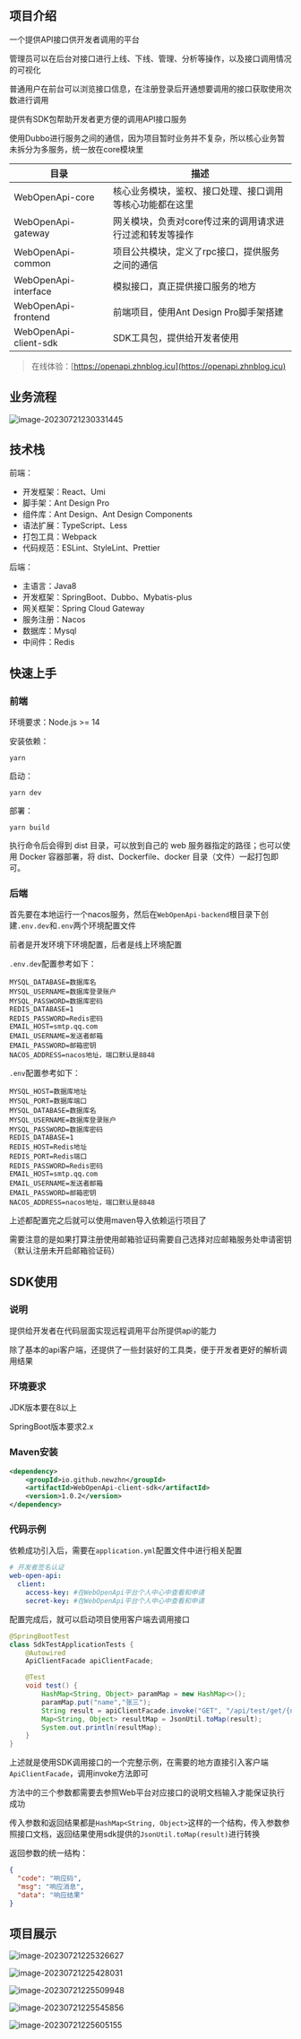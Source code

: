 ## 项目介绍

一个提供API接口供开发者调用的平台

管理员可以在后台对接口进行上线、下线、管理、分析等操作，以及接口调用情况的可视化

普通用户在前台可以浏览接口信息，在注册登录后开通想要调用的接口获取使用次数进行调用

提供有SDK包帮助开发者更方便的调用API接口服务

使用Dubbo进行服务之间的通信，因为项目暂时业务并不复杂，所以核心业务暂未拆分为多服务，统一放在core模块里

| 目录                  | 描述                                                     |
| --------------------- | -------------------------------------------------------- |
| WebOpenApi-core       | 核心业务模块，鉴权、接口处理、接口调用等核心功能都在这里 |
| WebOpenApi-gateway    | 网关模块，负责对core传过来的调用请求进行过滤和转发等操作 |
| WebOpenApi-common     | 项目公共模块，定义了rpc接口，提供服务之间的通信          |
| WebOpenApi-interface  | 模拟接口，真正提供接口服务的地方                         |
| WebOpenApi-frontend   | 前端项目，使用Ant Design Pro脚手架搭建                   |
| WebOpenApi-client-sdk | SDK工具包，提供给开发者使用                              |



> 在线体验：[https://openapi.zhnblog.icu](https://openapi.zhnblog.icu)

## 业务流程

![image-20230721230331445](https://github.com/newzhn/WebOpenApi/blob/master/doc/image6.png)



## 技术栈

前端：

- 开发框架：React、Umi
- 脚手架：Ant Design Pro
- 组件库：Ant Design、Ant Design Components
- 语法扩展：TypeScript、Less
- 打包工具：Webpack
- 代码规范：ESLint、StyleLint、Prettier

后端：

+ 主语言：Java8
+ 开发框架：SpringBoot、Dubbo、Mybatis-plus
+ 网关框架：Spring Cloud Gateway
+ 服务注册：Nacos
+ 数据库：Mysql
+ 中间件：Redis



## 快速上手

### 前端

环境要求：Node.js >= 14

安装依赖：

```
yarn
```

启动：

```
yarn dev
```

部署：

```
yarn build
```

执行命令后会得到 dist 目录，可以放到自己的 web 服务器指定的路径；也可以使用 Docker 容器部署，将 dist、Dockerfile、docker 目录（文件）一起打包即可。

### 后端

首先要在本地运行一个nacos服务，然后在`WebOpenApi-backend`根目录下创建`.env.dev`和`.env`两个环境配置文件

前者是开发环境下环境配置，后者是线上环境配置

`.env.dev`配置参考如下：

```properties
MYSQL_DATABASE=数据库名
MYSQL_USERNAME=数据库登录账户
MYSQL_PASSWORD=数据库密码
REDIS_DATABASE=1
REDIS_PASSWORD=Redis密码
EMAIL_HOST=smtp.qq.com
EMAIL_USERNAME=发送者邮箱
EMAIL_PASSWORD=邮箱密钥
NACOS_ADDRESS=nacos地址，端口默认是8848
```

`.env`配置参考如下：

```properties
MYSQL_HOST=数据库地址
MYSQL_PORT=数据库端口
MYSQL_DATABASE=数据库名
MYSQL_USERNAME=数据库登录账户
MYSQL_PASSWORD=数据库密码
REDIS_DATABASE=1
REDIS_HOST=Redis地址
REDIS_PORT=Redis端口
REDIS_PASSWORD=Redis密码
EMAIL_HOST=smtp.qq.com
EMAIL_USERNAME=发送者邮箱
EMAIL_PASSWORD=邮箱密钥
NACOS_ADDRESS=nacos地址，端口默认是8848
```

上述都配置完之后就可以使用maven导入依赖运行项目了

需要注意的是如果打算注册使用邮箱验证码需要自己选择对应邮箱服务处申请密钥（默认注册未开启邮箱验证码）



## SDK使用

### 说明

提供给开发者在代码层面实现远程调用平台所提供api的能力

除了基本的api客户端，还提供了一些封装好的工具类，便于开发者更好的解析调用结果



### 环境要求

JDK版本要在8以上

SpringBoot版本要求2.x



### Maven安装

```xml
<dependency>
    <groupId>io.github.newzhn</groupId>
    <artifactId>WebOpenApi-client-sdk</artifactId>
    <version>1.0.2</version>
</dependency>
```



### 代码示例

依赖成功引入后，需要在`application.yml`配置文件中进行相关配置

```yml
# 开发者签名认证
web-open-api:
  client:
    access-key: #在WebOpenApi平台个人中心中查看和申请
    secret-key: #在WebOpenApi平台个人中心中查看和申请
```

配置完成后，就可以启动项目使用客户端去调用接口

```java
@SpringBootTest
class SdkTestApplicationTests {
    @Autowired
    ApiClientFacade apiClientFacade;

    @Test
    void test() {
        HashMap<String, Object> paramMap = new HashMap<>();
        paramMap.put("name","张三");
        String result = apiClientFacade.invoke("GET", "/api/test/get/{name}", paramMap);
        Map<String, Object> resultMap = JsonUtil.toMap(result);
        System.out.println(resultMap);
    }
}
```

上述就是使用SDK调用接口的一个完整示例，在需要的地方直接引入客户端`ApiClientFacade`，调用invoke方法即可

方法中的三个参数都需要去参照Web平台对应接口的说明文档输入才能保证执行成功

传入参数和返回结果都是`HashMap<String, Object>`这样的一个结构，传入参数参照接口文档，返回结果使用sdk提供的`JsonUtil.toMap(result)`进行转换

返回参数的统一结构：

```json
{
  "code": "响应码",
  "msg": "响应消息",
  "data": "响应结果"
}
```



## 项目展示

![image-20230721225326627](https://github.com/newzhn/WebOpenApi/blob/master/doc/image1.png)

![image-20230721225428031](https://github.com/newzhn/WebOpenApi/blob/master/doc/image2.png)

![image-20230721225509948](https://github.com/newzhn/WebOpenApi/blob/master/doc/image3.png)

![image-20230721225545856](https://github.com/newzhn/WebOpenApi/blob/master/doc/image4.png)

![image-20230721225605155](https://github.com/newzhn/WebOpenApi/blob/master/doc/image5.png)